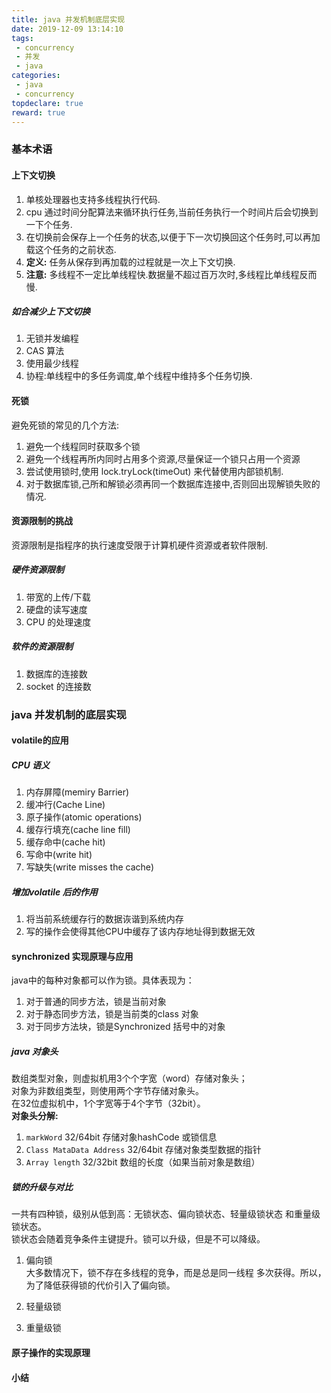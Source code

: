 ```yaml
---
title: java 并发机制底层实现
date: 2019-12-09 13:14:10
tags:
 - concurrency
 - 并发
 - java
categories:
 - java
 - concurrency
topdeclare: true
reward: true
---
```


### 基本术语
#### 上下文切换
1. 单核处理器也支持多线程执行代码.
2. cpu 通过时间分配算法来循环执行任务,当前任务执行一个时间片后会切换到一下个任务.
3. 在切换前会保存上一个任务的状态,以便于下一次切换回这个任务时,可以再加载这个任务的之前状态.
4. __定义:__ 任务从保存到再加载的过程就是一次上下文切换.
5. __注意:__ 多线程不一定比单线程快.数据量不超过百万次时,多线程比单线程反而慢.
<!--more-->
##### 如合减少上下文切换
1. 无锁并发编程
2. CAS 算法
3. 使用最少线程
4. 协程:单线程中的多任务调度,单个线程中维持多个任务切换.

#### 死锁  
避免死锁的常见的几个方法:
1. 避免一个线程同时获取多个锁
2. 避免一个线程再所内同时占用多个资源,尽量保证一个锁只占用一个资源
3. 尝试使用锁时,使用 lock.tryLock(timeOut) 来代替使用内部锁机制.
4. 对于数据库锁,己所和解锁必须再同一个数据库连接中,否则回出现解锁失败的情况.

#### 资源限制的挑战  
资源限制是指程序的执行速度受限于计算机硬件资源或者软件限制.  
##### 硬件资源限制
1. 带宽的上传/下载
2. 硬盘的读写速度
3. CPU 的处理速度

##### 软件的资源限制
1. 数据库的连接数
2. socket 的连接数

### java 并发机制的底层实现

#### volatile的应用

##### CPU 语义
1. 内存屏障(memiry Barrier)
2. 缓冲行(Cache Line)
3. 原子操作(atomic operations)
4. 缓存行填充(cache line fill)
5. 缓存命中(cache hit)
6. 写命中(write hit)
7. 写缺失(write misses the cache)

##### 增加volatile 后的作用
1. 将当前系统缓存行的数据诙谐到系统内存
2. 写的操作会使得其他CPU中缓存了该内存地址得到数据无效

#### synchronized 实现原理与应用  
java中的每种对象都可以作为锁。具体表现为：
1. 对于普通的同步方法，锁是当前对象
2. 对于静态同步方法，锁是当前类的class 对象
3. 对于同步方法块，锁是Synchronized 括号中的对象

##### java 对象头  
数组类型对象，则虚拟机用3个个字宽（word）存储对象头；  
对象为非数组类型，则使用两个字节存储对象头。  
在32位虚拟机中，1个字宽等于4个字节（32bit）。  
__对象头分解:__
1. `markWord` 32/64bit 存储对象hashCode 或锁信息
2. `Class MataData Address` 32/64bit 存储对象类型数据的指针
3. `Array length` 32/32bit 数组的长度（如果当前对象是数组）  

##### 锁的升级与对比
一共有四种锁，级别从低到高：无锁状态、偏向锁状态、轻量级锁状态 和重量级锁状态。  
锁状态会随着竞争条件主键提升。锁可以升级，但是不可以降级。
1. 偏向锁  
大多数情况下，锁不存在多线程的竞争，而是总是同一线程
多次获得。所以，为了降低获得锁的代价引入了偏向锁。

2. 轻量级锁

3. 重量级锁


#### 原子操作的实现原理

#### 小结
